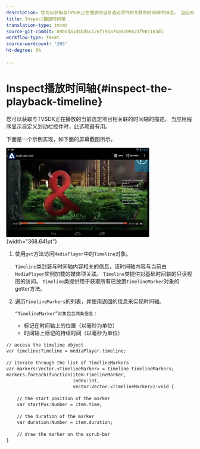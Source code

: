 ```yaml
---
description: 您可以获取与TVSDK正在播放的当前选定项目相关联的时间轴的描述。 当应用程序显示自定义划动栏控件时，此选项最有用。
title: Inspect播放时间轴
translation-type: tm+mt
source-git-commit: 89bdda1d4bd5c126f19ba75a819942df901183d1
workflow-type: tm+mt
source-wordcount: '205'
ht-degree: 0%

---
```



# Inspect播放时间轴{#inspect-the-playback-timeline}

您可以获取与TVSDK正在播放的当前选定项目相关联的时间轴的描述。 当应用程序显示自定义划动栏控件时，此选项最有用。

下面是一个示例实现，如下面的屏幕截图所示。
<!--<a id="fig_6D9FB3764F3947A38B8E7726187BD461"></a>-->

![](assets/inspect-playback.jpg){width=&quot;368.641pt&quot;}

1. 使用`get`方法访问`MediaPlayer`中的`Timeline`对象。

   `Timeline`类封装与时间轴内容相关的信息，该时间轴内容与当前由`MediaPlayer`实例加载的媒体项关联。 `Timeline`类提供对基础时间轴的只读视图的访问。 `Timeline`类提供用于获取所有已放置`TimelineMarker`对象的getter方法。

1. 遍历`TimelineMarkers`的列表，并使用返回的信息来实现时间轴。

       “TimelineMarker”对象包含两条信息：
   
   * 标记在时间轴上的位置（以毫秒为单位）
   * 时间轴上标记的持续时间（以毫秒为单位）

<!--<a id="example_BA936629E82B4082A2E2C548E3FC3357"></a>-->

```
// access the timeline object 
var timeline:Timeline = mediaPlayer.timeline; 
 
// iterate through the list of TimelineMarkers 
var markers:Vector.<TimelineMarker> = timeline.timelineMarkers; 
markers.forEach(function(item:TimelineMarker,  
                         index:int,  
                         vector:Vector.<TimelineMarker>):void { 
    
    // the start position of the marker 
    var startPos:Number = item.time; 
 
    // the duration of the marker 
    var duration:Number = item.duration; 
 
    // draw the marker on the scrub-bar 
}
```

